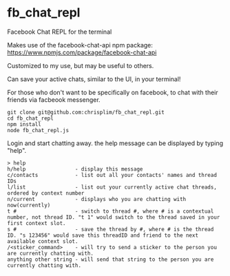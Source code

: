 # fb_chat_repl
Facebook Chat REPL for the terminal

Makes use of the facebook-chat-api npm package: https://www.npmjs.com/package/facebook-chat-api


Customized to my use, but may be useful to others.

Can save your active chats, similar to the UI, in your terminal!


For those who don't want to be specifically on facebook, to chat with their friends via facbeook messenger.

```
git clone git@github.com:chrisplim/fb_chat_repl.git
cd fb_chat_repl
npm install
node fb_chat_repl.js
```

Login and start chatting away.
the help message can be displayed by typing "help".

```
> help
h/help                - display this message
c/contacts            - list out all your contacts' names and thread IDs
l/list                - list out your currently active chat threads, ordered by context number
n/current             - displays who you are chatting with now(currently)
t #                   - switch to thread #, where # is a contextual number, not thread ID. "t 1" would switch to the thread saved in your first context slot.
s #                   - save the thread by #, where # is the thread ID. "s 123456" would save this threadID and friend to the next available context slot.
/<sticker_command>    - will try to send a sticker to the person you are currently chatting with.
anything other string - will send that string to the person you are currently chatting with.
```
